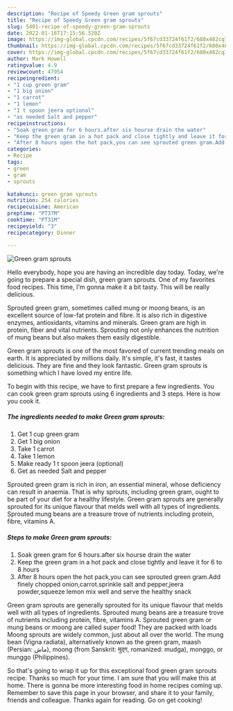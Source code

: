 ```yaml
---
description: "Recipe of Speedy Green gram sprouts"
title: "Recipe of Speedy Green gram sprouts"
slug: 5401-recipe-of-speedy-green-gram-sprouts
date: 2022-01-16T17:15:56.520Z
image: https://img-global.cpcdn.com/recipes/5f67cd33724f61f2/680x482cq70/green-gram-sprouts-recipe-main-photo.jpg
thumbnail: https://img-global.cpcdn.com/recipes/5f67cd33724f61f2/680x482cq70/green-gram-sprouts-recipe-main-photo.jpg
cover: https://img-global.cpcdn.com/recipes/5f67cd33724f61f2/680x482cq70/green-gram-sprouts-recipe-main-photo.jpg
author: Mark Howell
ratingvalue: 4.9
reviewcount: 47954
recipeingredient:
- "1 cup green gram"
- "1 big onion"
- "1 carrot"
- "1 lemon"
- "1 t spoon jeera optional"
- "as needed Salt and pepper"
recipeinstructions:
- "Soak green gram for 6 hours.after six hourse drain the water"
- "Keep the green gram in a hot pack and close tightly and leave it for 6 to 8 hours"
- "After 8 hours open the hot pack,you can see sprouted green gram.Add finely chopped onion,carrot.sprinkle salt and pepper,jeera powder,squeeze lemon mix well and serve the healthy snack"
categories:
- Recipe
tags:
- green
- gram
- sprouts

katakunci: green gram sprouts 
nutrition: 254 calories
recipecuisine: American
preptime: "PT37M"
cooktime: "PT31M"
recipeyield: "3"
recipecategory: Dinner

---
```



![Green gram sprouts](https://img-global.cpcdn.com/recipes/5f67cd33724f61f2/680x482cq70/green-gram-sprouts-recipe-main-photo.jpg)

Hello everybody, hope you are having an incredible day today. Today, we're going to prepare a special dish, green gram sprouts. One of my favorites food recipes. This time, I'm gonna make it a bit tasty. This will be really delicious.

Sprouted green gram, sometimes called mung or moong beans, is an excellent source of low-fat protein and fibre. It is also rich in digestive enzymes, antioxidants, vitamins and minerals. Green gram are high in protein, fiber and vital nutrients. Sprouting not only enhances the nutrition of mung beans but also makes them easily digestible.

Green gram sprouts is one of the most favored of current trending meals on earth. It is appreciated by millions daily. It's simple, it's fast, it tastes delicious. They are fine and they look fantastic. Green gram sprouts is something which I have loved my entire life.


To begin with this recipe, we have to first prepare a few ingredients. You can cook green gram sprouts using 6 ingredients and 3 steps. Here is how you cook it.

<!--inarticleads1-->

##### The ingredients needed to make Green gram sprouts:

1. Get 1 cup green gram
1. Get 1 big onion
1. Take 1 carrot
1. Take 1 lemon
1. Make ready 1 t spoon jeera (optional)
1. Get as needed Salt and pepper


Sprouted green gram is rich in iron, an essential mineral, whose deficiency can result in anaemia. That is why sprouts, including green gram, ought to be part of your diet for a healthy lifestyle. Green gram sprouts are generally sprouted for its unique flavour that melds well with all types of ingredients. Sprouted mung beans are a treasure trove of nutrients including protein, fibre, vitamins A. 

<!--inarticleads2-->

##### Steps to make Green gram sprouts:

1. Soak green gram for 6 hours.after six hourse drain the water
1. Keep the green gram in a hot pack and close tightly and leave it for 6 to 8 hours
1. After 8 hours open the hot pack,you can see sprouted green gram.Add finely chopped onion,carrot.sprinkle salt and pepper,jeera powder,squeeze lemon mix well and serve the healthy snack


Green gram sprouts are generally sprouted for its unique flavour that melds well with all types of ingredients. Sprouted mung beans are a treasure trove of nutrients including protein, fibre, vitamins A. Sprouted green gram or mung beans or moong are called super food! They are packed with loads Moong sprouts are widely common, just about all over the world. The mung bean (Vigna radiata), alternatively known as the green gram, maash (Persian: ماش‎), moong (from Sanskrit: मुद्ग, romanized: mudga), monggo, or munggo (Philippines). 

So that's going to wrap it up for this exceptional food green gram sprouts recipe. Thanks so much for your time. I am sure that you will make this at home. There is gonna be more interesting food in home recipes coming up. Remember to save this page in your browser, and share it to your family, friends and colleague. Thanks again for reading. Go on get cooking!
